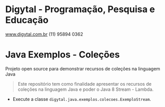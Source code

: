 # Digytal - Programação, Pesquisa e Educação
www.digytal.com.br
(11) 95894 0362

# Java Exemplos - Coleções

Projeto open source para demonstrar recursos de coleções na linguagem Java

> Este repositório tem como finalidade apresentar os recursos de coleções na linguagem Java e poder o Java 8 Stream - Lambda.

- Execute a classe `digytal.java.exemplos.colecoes.ExemploStream`.
